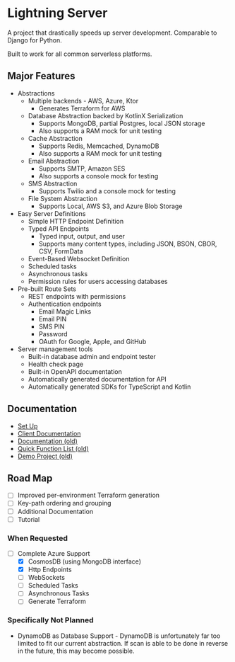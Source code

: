 # Lightning Server

A project that drastically speeds up server development.  Comparable to Django for Python.

Built to work for all common serverless platforms.

## Major Features

- Abstractions
  - Multiple backends - AWS, Azure, Ktor
    - Generates Terraform for AWS
  - Database Abstraction backed by KotlinX Serialization
    - Supports MongoDB, partial Postgres, local JSON storage
    - Also supports a RAM mock for unit testing
  - Cache Abstraction
    - Supports Redis, Memcached, DynamoDB
    - Also supports a RAM mock for unit testing
  - Email Abstraction
    - Supports SMTP, Amazon SES
    - Also supports a console mock for testing
  - SMS Abstraction
    - Supports Twilio and a console mock for testing
  - File System Abstraction
    - Supports Local, AWS S3, and Azure Blob Storage
- Easy Server Definitions
  - Simple HTTP Endpoint Definition
  - Typed API Endpoints
    - Typed input, output, and user
    - Supports many content types, including JSON, BSON, CBOR, CSV, FormData
  - Event-Based Websocket Definition
  - Scheduled tasks
  - Asynchronous tasks
  - Permission rules for users accessing databases
- Pre-built Route Sets
  - REST endpoints with permissions
  - Authentication endpoints
    - Email Magic Links
    - Email PIN
    - SMS PIN
    - Password
    - OAuth for Google, Apple, and GitHub
- Server management tools
  - Built-in database admin and endpoint tester 
  - Health check page
  - Built-in OpenAPI documentation
  - Automatically generated documentation for API
  - Automatically generated SDKs for TypeScript and Kotlin

## Documentation

- [Set Up](docs/setup.md)
- [Client Documentation](docs/use-as-client.md)
- [Documentation (old)](documentation.md)
- [Quick Function List (old)](docs-feature-list.md)
- [Demo Project (old)](demo/src/main/kotlin)

## Road Map

- [ ] Improved per-environment Terraform generation
- [ ] Key-path ordering and grouping
- [ ] Additional Documentation
- [ ] Tutorial

### When Requested

- [ ] Complete Azure Support
  - [X] CosmosDB (using MongoDB interface)
  - [X] Http Endpoints
  - [ ] WebSockets
  - [ ] Scheduled Tasks
  - [ ] Asynchronous Tasks
  - [ ] Generate Terraform

### Specifically Not Planned

- DynamoDB as Database Support - DynamoDB is unfortunately far too limited to fit our current abstraction.  If scan is able to be done in reverse in the future, this may become possible.
